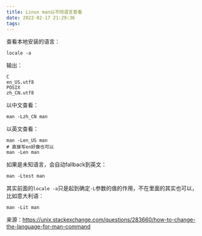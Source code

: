 ```yaml
---
title: Linux man以不同语言查看
date: 2022-02-17 21:29:36
tags:
---
```


查看本地安装的语言：

```shell
locale -a
```

输出：

```text
C
en_US.utf8
POSIX
zh_CN.utf8
```

以中文查看：

```shell
man -Lzh_CN man
```

以英文查看：

```shell
man -Len_US man
# 直接写en好像也可以
man -Len man
```

如果是未知语言，会自动fallback到英文：

```shell
man -Ltest man
```

其实前面的```locale -a```只是起到确定```-L```参数的值的作用，不在里面的其实也可以，比如意大利语：

```shell
man -Lit man
```

来源：<https://unix.stackexchange.com/questions/283660/how-to-change-the-language-for-man-command>
